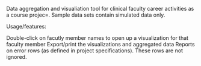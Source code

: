 Data aggregation and visualiation tool for clinical faculty career activities as a course projec=. Sample data sets contain simulated data only.

Usage/features:

Double-click on facutly member names to open up a visualization for that faculty member
Export/print the visualizations and aggregated data
Reports on error rows (as defined in project specifications). These rows are not ignored.
